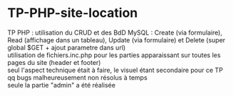 # TP-PHP-site-location <br>
TP PHP : utilisation du CRUD et des BdD MySQL : Create (via formulaire), Read (affichage dans un tableau), Update (via formulaire) et Delete (super global $GET + ajout parametre dans url) <br>
utilisation de fichiers.inc.php pour les parties apparaissant sur toutes les pages du site (header et footer) <br>
seul l'aspect technique était à faire, le visuel étant secondaire pour ce TP  <br>
qq bugs malheureusement non résolus à temps <br>
seule la partie "admin" a été réalisée
